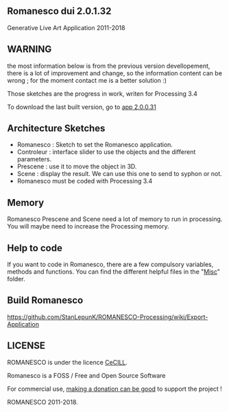 ## Romanesco dui 2.0.1.32
Generative Live Art Application
2011-2018

## WARNING
the most information below is from the previous version devellopement, there is a lot of improvement and change, so the information content can be wrong ; for the moment contact me is a better solution :)

Those sketches are the progress in work, writen for Processing 3.4

To download the last built version, go to [app 2.0.0.31](http://romanescoproject.wordpress.com/download/)

## Architecture Sketches
- Romanesco : Sketch to set the Romanesco application.
- Controleur : interface slider to use the objects and the different parameters.
- Prescene : use it to move the object in 3D.
- Scene : display the result. We can use this one to send to syphon or not.
- Romanesco must be coded with Processing 3.4

## Memory
Romanesco Prescene and Scene need a lot of memory to run in processing. You will maybe need to increase the Processing memory.

## Help to code
If you want to code in Romanesco, there are a few compulsory variables, methods and functions. You can find the different helpful files in the "[Misc](./MISC)" folder.

## Build Romanesco
https://github.com/StanLepunK/ROMANESCO-Processing/wiki/Export-Application

## LICENSE
ROMANESCO is under the licence [CeCILL](http://www.cecill.info/licences/Licence_CeCILL_V2.1-en.html).

Romanesco is a FOSS / Free and Open Source Software

For commercial use, [making a donation can be good](http://romanescoproject.wordpress.com/download/) to support the project !

ROMANESCO 2011-2018.
